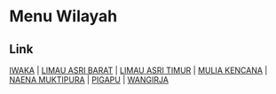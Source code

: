 # Menu Wilayah

## Link

[IWAKA](https://github.com/gigit-pemilu/pemilu-2024-94-papua-tengah/tree/main/pilpres/hitung-suara/sub/94-papua-tengah/sub/04-mimika/sub/15-iwaka/sub/2003-iwaka)
 | 
[LIMAU ASRI BARAT](https://github.com/gigit-pemilu/pemilu-2024-94-papua-tengah/tree/main/pilpres/hitung-suara/sub/94-papua-tengah/sub/04-mimika/sub/15-iwaka/sub/2007-limau-asri-barat)
 | 
[LIMAU ASRI TIMUR](https://github.com/gigit-pemilu/pemilu-2024-94-papua-tengah/tree/main/pilpres/hitung-suara/sub/94-papua-tengah/sub/04-mimika/sub/15-iwaka/sub/2001-limau-asri-timur)
 | 
[MULIA KENCANA](https://github.com/gigit-pemilu/pemilu-2024-94-papua-tengah/tree/main/pilpres/hitung-suara/sub/94-papua-tengah/sub/04-mimika/sub/15-iwaka/sub/2005-mulia-kencana)
 | 
[NAENA MUKTIPURA](https://github.com/gigit-pemilu/pemilu-2024-94-papua-tengah/tree/main/pilpres/hitung-suara/sub/94-papua-tengah/sub/04-mimika/sub/15-iwaka/sub/2004-naena-muktipura)
 | 
[PIGAPU](https://github.com/gigit-pemilu/pemilu-2024-94-papua-tengah/tree/main/pilpres/hitung-suara/sub/94-papua-tengah/sub/04-mimika/sub/15-iwaka/sub/2006-pigapu)
 | 
[WANGIRJA](https://github.com/gigit-pemilu/pemilu-2024-94-papua-tengah/tree/main/pilpres/hitung-suara/sub/94-papua-tengah/sub/04-mimika/sub/15-iwaka/sub/2002-wangirja)

